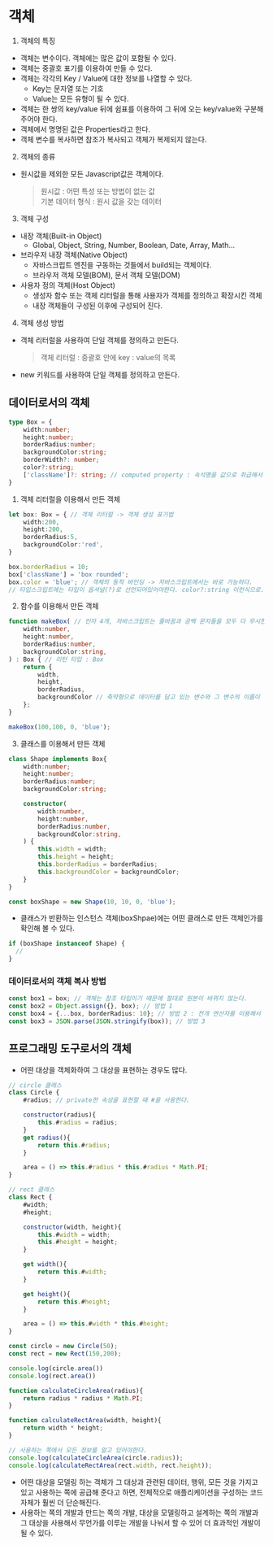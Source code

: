 # 객체
1. 객체의 특징
- 객체는 변수이다. 객체에는 많은 값이 포함될 수 있다.
- 객체는 중괄호 표기를 이용하여 만들 수 있다.
- 객체는 각각의 Key / Value에 대한 정보를 나열할 수 있다.
  - Key는 문자열 또는 기호
  - Value는 모든 유형이 될 수 있다.
- 객체는 한 쌍의 key/value 뒤에 쉼표를 이용하여 그 뒤에 오는 key/value와 구분해주어야 한다.
- 객체에서 명명된 값은 Properties라고 한다.
- 객체 변수를 복사하면 참조가 복사되고 객체가 복제되지 않는다.

2. 객체의 종류
- 원시값을 제외한 모든 Javascript값은 객체이다.
  > 원시값 : 어떤 특성 또는 방법이 없는 값  
  > 기본 데이터 형식 : 원시 값을 갖는 데이터

3. 객체 구성
- 내장 객체(Built-in Object)
  - Global, Object, String, Number, Boolean, Date, Array, Math...
- 브라우저 내장 객체(Native Object)
  - 자바스크립트 엔진을 구동하는 것들에서 build되는 객체이다.
  - 브라우저 객체 모델(BOM), 문서 객체 모델(DOM)
- 사용자 정의 객체(Host Object)
  - 생성자 함수 또는 객체 리터럴을 통해 사용자가 객체를 정의하고 확장시킨 객체
  - 내장 객체들이 구성된 이후에 구성되어 진다.

4. 객체 생성 방법
  - 객체 리터럴을 사용하여 단일 객체를 정의하고 만든다.
    > 객체 리터럴 : 중괄호 안에 key : value의 목록  
  - new 키워드를 사용하여 단일 객체를 정의하고 만든다.

## 데이터로서의 객체
```ts
type Box = {
    width:number;
    height:number;
    borderRadius:number;
    backgroundColor:string;
    borderWidth?: number;
    color?:string;
    ['className']?: string; // computed property : 속석명을 값으로 취급해서 기술할 수 있는 표기법
}
```
1. 객체 리터럴을 이용해서 만든 객체
```ts
let box: Box = { // 객체 리터럴 -> 객체 생성 표기법
    width:200,
    height:200,
    borderRadius:5,
    backgroundColor:'red',
}

box.borderRadius = 10;
box['className'] = 'box rounded';
box.color = 'blue'; // 객체의 동적 바인딩 -> 자바스크립트에서는 바로 가능하다.
// 타입스크립트에는 타입이 옵셔널(?)로 선언되어있어야한다. color?:string 이런식으로...
```
2. 함수를 이용해서 만든 객체
```ts
function makeBox( // 인자 4개, 자바스크립트는 줄바꿈과 공백 문자들을 모두 다 무시한다.
    width:number,
    height:number,
    borderRadius:number,
    backgroundColor:string,
) : Box { // 리턴 타입 : Box
    return {
        width,
        height,
        borderRadius,
        backgroundColor // 축약형으로 데이터를 담고 있는 변수와 그 변수의 이름이 실제로 속성명으로 될 떄, key: value라고 하는 형식을 생략할 수 있다.
    };
}

makeBox(100,100, 0, 'blue');
```
3. 클래스를 이용해서 만든 객체
```ts
class Shape implements Box{
    width:number;
    height:number;
    borderRadius:number;
    backgroundColor:string;

    constructor(
        width:number,
        height:number,
        borderRadius:number,
        backgroundColor:string,
    ) {
        this.width = width;
        this.height = height;
        this.borderRadius = borderRadius;
        this.backgroundColor = backgroundColor;
    }
}

const boxShape = new Shape(10, 10, 0, 'blue');
```
- 클래스가 반환하는 인스턴스 객체(boxShpae)에는 어떤 클래스로 만든 객체인가를 확인해 볼 수 있다. 
```ts
if (boxShape instanceof Shape) {
  //
}
```
### 데이터로서의 객체 복사 방법
```ts
const box1 = box; // 객체는 참조 타입이기 때문에 절대로 원본이 바뀌지 않는다.
const box2 = Object.assign({}, box); // 방법 1
const box4 = {...box, borderRadius: 10}; // 방법 2 : 전개 연산자를 이용해서 새로운 객체를 만들어...
const box3 = JSON.parse(JSON.stringify(box)); // 방법 3
```

## 프로그래밍 도구로서의 객체
- 어떤 대상을 객체화하여 그 대상을 표현하는 경우도 많다.
```js
// circle 클래스
class Circle {
    #radius; // private한 속성을 표현할 때 #을 사용한다.

    constructor(radius){
        this.#radius = radius;
    }
    get radius(){
        return this.#radius;
    }

    area = () => this.#radius * this.#radius * Math.PI;
}

// rect 클래스
class Rect {
    #width;
    #height;

    constructor(width, height){
        this.#width = width;
        this.#height = height;
    }

    get width(){
        return this.#width;
    }

    get height(){
        return this.#height;
    }

    area = () => this.#width * this.#height;
}

const circle = new Circle(50);
const rect = new Rect(150,200);

console.log(circle.area())
console.log(rect.area())
```
```js
function calculateCircleArea(radius){
    return radius * radius * Math.PI;
}

function calculateRectArea(width, height){
    return width * height;
}

// 사용하는 쪽에서 모든 정보를 알고 있어야한다.
console.log(calculateCircleArea(circle.radius));
console.log(calculateRectArea(rect.width, rect.height));
```
- 어떤 대상을 모델링 하는 객체가 그 대상과 관련된 데이터, 행위, 모든 것을 가지고 있고 사용하는 쪽에 공급해 준다고 하면, 전체적으로 애플리케이션을 구성하는 코드 자체가 훨씬 더 단순해진다.
- 사용하는 쪽의 개발과 만드는 쪽의 개발, 대상을 모델링하고 설계하는 쪽의 개발과 그 대상을 사용해서 무언가를 이루는 개발을 나눠서 할 수 있어 더 효과적인 개발이 될 수 있다.